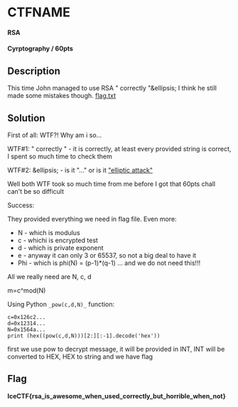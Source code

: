 # CTFNAME
#### RSA
#### Cyrptography / 60pts

## Description
This time John managed to use RSA " correctly "&ellipsis; I think he still made some mistakes though. [flag.txt](https://play.icec.tf/problem-static/flag_6c0d309aff5de8e26e20afa39bd736d6bde73440f0de620e3793d4d86e3d33ca.txt)

## Solution

First of all: WTF?! Why am i so...

WTF#1: " correctly " - it is correctly, at least every provided string is correct, I spent so much time to check them

WTF#2: &ellipsis; - is it "..." or is it ["elliptic attack"](http://andrea.corbellini.name/2015/06/08/elliptic-curve-cryptography-breaking-security-and-a-comparison-with-rsa/)

Well both WTF took so much time from me before I got that 60pts chall can't be so difficult

Success:

They provided everything we need in flag file. Even more:
* N - which is modulus
* c - whichi is encrypted test
* d - which is private exponent
* e - anyway it can only 3 or 65537, so not a big deal to have it
* Phi - which is phi(N) = (p-1)*(q-1) ... and we do not need this!!!

All we really need are N, c, d

m=c^mod(N)

Using Python ```_pow(c,d,N)_``` function:

```
c=0x126c2...
d=0x12314...
N=0x1564a...
print (hex((pow(c,d,N)))[2:][:-1].decode('hex'))
```

first we use pow to decrypt message, it will be provided in INT, INT will be converted to HEX, HEX to string and we have flag

## Flag
**IceCTF{rsa_is_awesome_when_used_correctly_but_horrible_when_not}**
